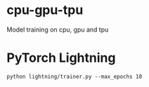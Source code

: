 # cpu-gpu-tpu
Model training on cpu, gpu and tpu


# PyTorch Lightning

```
python lightning/trainer.py --max_epochs 10 
```